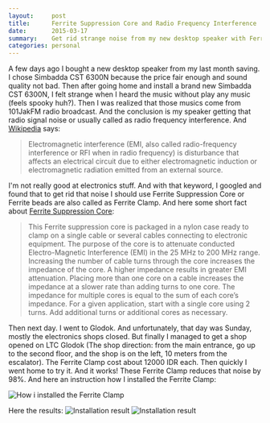 ```yaml
---
layout:     post
title:      Ferrite Suppression Core and Radio Frequency Interference
date:       2015-03-17
summary:    Get rid strange noise from my new desktop speaker with Ferrite Suppression Core
categories: personal
---
```


A few days ago I bought a new desktop speaker from my last month saving. I chose Simbadda CST 6300N because the price fair enough and sound quality not bad. Then after going home and install a brand new Simbadda CST 6300N, I felt strange when I heard the music without play any music (feels spooky huh?). Then I was realized that those musics come from 101JakFM radio broadcast. And the conclusion is my speaker getting that radio signal noise or usually called as radio frequency interference. And [Wikipedia](https://en.wikipedia.org/wiki/Electromagnetic_interference) says:

> Electromagnetic interference (EMI, also called radio-frequency interference or RFI when in radio frequency) is disturbance that affects an electrical circuit due to either electromagnetic induction or electromagnetic radiation emitted from an external source.

I'm not really good at electronics stuff. And with that keyword, I googled and found that to get rid that noise I should use Ferrite Suppression Core or Ferrite beads are also called as Ferrite Clamp. And here some short fact about [Ferrite Suppression Core](http://www.clrwtr.com/Red-Lion-Noise-Suppression.html):

> This Ferrite suppression core is packaged in a nylon case ready to clamp on a single cable or several cables connecting to electronic equipment. The purpose of the core is to attenuate conducted Electro-Magnetic Interference (EMI) in the 25 MHz to 200 MHz range. Increasing the number of cable turns through the core increases the impedance of the core. A higher impedance results in greater EMI attenuation. Placing more than one core on a cable increases the impedance at a slower rate than adding turns to one core. The impedance for multiple cores is equal to the sum of each core’s impedance. For a given application, start with a single core using 2 turns. Add additional turns or additional cores as necessary.

Then next day. I went to Glodok. And unfortunately, that day was Sunday, mostly the electronics shops closed. But finally I managed to get a shop opened on LTC Glodok (The shop direction: from the main entrance, go up to the second floor, and the shop is on the left, 10 meters from the escalator). The Ferrite Clamp cost about 12000 IDR each. Then quickly I went home to try it. And it works! These Ferrite Clamp reduces that noise by 98%.
And here an instruction how I installed the Ferrite Clamp:

![How i installed the Ferrite Clamp](https://ajiz8w.dm2301.livefilestore.com/y2pxeQvkOve-zvDXwwahbDFXJpgrZp0WU2EW0oT0S_vqnwMhji68xQMVZKPoqk51GiHP4IzJLiIDFDfKxoLOzmh5Mx1Ov303QJNtw5vFRisTcHamQjI4fa9nsYl7xQqoy6Oz_WYxqA5V_5zKQjWE5jglQ/Red-Lion-FCOR.jpg)

Here the results:
![Installation result](https://ajiz8w.dm2301.livefilestore.com/y2pp6x8mcLILTPT2C5e4gn0BIgn2RVGHzS5dyKuPWii7L3TCaO-U4_wSN8cWBMpa20B5_IeroCIq0hbUuEuYEU6R4tf-jshaAYslSQ9BY4wiepzqR9_CX4_4P93ke1Y-NqmWVCVXxNnkb3OvNZQCzweSA/IMAG2574.jpg)
![Installation result](https://ajiz8w.dm2301.livefilestore.com/y2pakQ4BFWw60C-zTEGQgBZ1tdLq7ssgmH0n5wNjD46tBvP3k8cXEfNf6s3xLFMhJWUHVfZQ8gquw2g1thvWKvrDGawaoPIsjCjVgd_Ma3EeGFKT24QDd-HVPRYn1CjiGu9cnIQmzq1PKQw74hpyD7Waw/IMAG2576.jpg)

